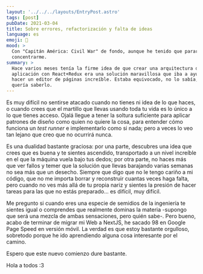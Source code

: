 ```yaml
---
layout: '../../../layouts/EntryPost.astro'
tags: [post]
pubDate: 2021-03-04
title: Sobre errores, refactorización y falta de ideas
language: es
emoji: 🐞
mood: >
  Con "Capitán América: Civil War" de fondo, aunque he tenido que pararlo para
  concentrarme.
summary: >
  Hace varios meses tenía la firme idea de que crear una arquitectura de una
  aplicación con React+Redux era una solución maravillosa que iba a ayudarnos a
  hacer un editor de páginas increíble. Estaba equivocado, no lo sabía, y no
  quería saberlo.
---
```


Es muy difícil no sentirse atacado cuando no tienes ni idea de lo que haces, o
cuando crees que el martillo que llevas usando toda tu vida es lo único a lo que
tienes acceso. Ojalá llegue a tener la soltura suficiente para aplicar patrones
de diseño como quien no quiere la cosa, para entender cómo funciona un _test
runner_ e implementarlo como si nada; pero a veces lo veo tan lejano que creo
que no ocurrirá nunca.

Es una dualidad bastante graciosa: por una parte, descubres una idea que crees
que es buena y te sientes ascendido, transportado a un nivel increíble en el que
la máquina vuela bajo tus dedos; por otra parte, no haces más que ver fallos y
temer que la solución que llevas barajando varias semanas no sea más que un
desecho. Siempre que digo que no le tengo cariño a mi código, que no me importa
borrar y reconstruir cuantas veces haga falta, pero cuando no ves más allá de tu
propia nariz y sientes la presión de hacer tareas para las que no estás
preparado... es difícil, muy difícil.

Me pregunto si cuando eres una especie de semidios de la ingeniería te sientes
igual o comprendes que realmente dominas la materia -supongo que será una mezcla
de ambas sensaciones, pero quién sabe-. Pero bueno, acabo de terminar de migrar
mi Web a NextJS, he sacado 98 en Google Page Speed en versión móvil. La verdad
es que estoy bastante orgulloso, sobretodo porque he ido aprendiendo alguna cosa
interesante por el camino.

Espero que este nuevo comienzo dure bastante.

Hola a todos :3

